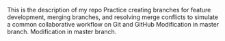 This is the description of my repo
Practice creating branches for feature development, merging branches, and resolving merge conflicts to simulate a common collaborative workflow on Git and GitHub
Modification in master branch.
Modification in master branch.
